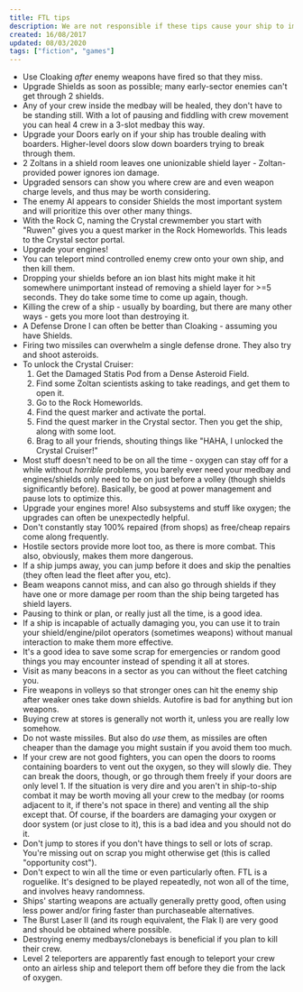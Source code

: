 ```yaml
---
title: FTL tips
description: We are not responsible if these tips cause your ship to implode/explode. Contains spoilers in vast quantities.
created: 16/08/2017
updated: 08/03/2020
tags: ["fiction", "games"]
---
```

* Use Cloaking *after* enemy weapons have fired so that they miss.
* Upgrade Shields as soon as possible; many early-sector enemies can't get through 2 shields.
* Any of your crew inside the medbay will be healed, they don't have to be standing still. With a lot of pausing and fiddling with crew movement you can heal 4 crew in a 3-slot medbay this way.
* Upgrade your Doors early on if your ship has trouble dealing with boarders. Higher-level doors slow down boarders trying to break through them.
* 2 Zoltans in a shield room leaves one unionizable shield layer - Zoltan-provided power ignores ion damage.
* Upgraded sensors can show you where crew are and even weapon charge levels, and thus may be worth considering.
* The enemy AI appears to consider Shields the most important system and will prioritize this over other many things.
* With the Rock C, naming the Crystal crewmember you start with "Ruwen" gives you a quest marker in the Rock Homeworlds. This leads to the Crystal sector portal.
* Upgrade your engines!
* You can teleport mind controlled enemy crew onto your own ship, and then kill them.
* Dropping your shields before an ion blast hits might make it hit somewhere unimportant instead of removing a shield layer for >=5 seconds. They do take some time to come up again, though.
* Killing the crew of a ship - usually by boarding, but there are many other ways - gets you more loot than destroying it.
* A Defense Drone I can often be better than Cloaking - assuming you have Shields.
* Firing two missiles can overwhelm a single defense drone. They also try and shoot asteroids.
* To unlock the Crystal Cruiser:
    1. Get the Damaged Statis Pod from a Dense Asteroid Field.
    2. Find some Zoltan scientists asking to take readings, and get them to open it.
    3. Go to the Rock Homeworlds.
    4. Find the quest marker and activate the portal.
    5. Find the quest marker in the Crystal sector. Then you get the ship, along with some loot.
    6. Brag to all your friends, shouting things like "HAHA, I unlocked the Crystal Cruiser!"
* Most stuff doesn't need to be on all the time - oxygen can stay off for a while without *horrible* problems, you barely ever need your medbay and engines/shields only need to be on just before a volley (though shields significantly before). Basically, be good at power management and pause lots to optimize this.
* Upgrade your engines more! Also subsystems and stuff like oxygen; the upgrades can often be unexpectedly helpful.
* Don't constantly stay 100% repaired (from shops) as free/cheap repairs come along frequently.
* Hostile sectors provide more loot too, as there is more combat. This also, obviously, makes them more dangerous.
* If a ship jumps away, you can jump before it does and skip the penalties (they often lead the fleet after you, etc).
* Beam weapons cannot miss, and can also go through shields if they have one or more damage per room than the ship being targeted has shield layers.
* Pausing to think or plan, or really just all the time, is a good idea.
* If a ship is incapable of actually damaging you, you can use it to train your shield/engine/pilot operators (sometimes weapons) without manual interaction to make them more effective.
* It's a good idea to save some scrap for emergencies or random good things you may encounter instead of spending it all at stores.
* Visit as many beacons in a sector as you can without the fleet catching you.
* Fire weapons in volleys so that stronger ones can hit the enemy ship after weaker ones take down shields. Autofire is bad for anything but ion weapons.
* Buying crew at stores is generally not worth it, unless you are really low somehow.
* Do not waste missiles. But also do *use* them, as missiles are often cheaper than the damage you might sustain if you avoid them too much.
* If your crew are not good fighters, you can open the doors to rooms containing boarders to vent out the oxygen, so they will slowly die. They can break the doors, though, or go through them freely if your doors are only level 1. If the situation is very dire and you aren't in ship-to-ship combat it may be worth moving all your crew to the medbay (or rooms adjacent to it, if there's not space in there) and venting all the ship except that. Of course, if the boarders are damaging your oxygen or door system (or just close to it), this is a bad idea and you should not do it.
* Don't jump to stores if you don't have things to sell or lots of scrap. You're missing out on scrap you might otherwise get (this is called "opportunity cost").
* Don't expect to win all the time or even particularly often. FTL is a roguelike. It's designed to be played repeatedly, not won all of the time, and involves heavy randomness.
* Ships' starting weapons are actually generally pretty good, often using less power and/or firing faster than purchaseable alternatives.
* The Burst Laser II (and its rough equivalent, the Flak I) are very good and should be obtained where possible.
* Destroying enemy medbays/clonebays is beneficial if you plan to kill their crew.
* Level 2 teleporters are apparently fast enough to teleport your crew onto an airless ship and teleport them off before they die from the lack of oxygen.

